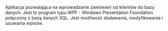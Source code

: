 Aplikacja pozwalająca na wprowadzanie zamówień od klientów do bazy danych. 
Jest to program typu WPF - Windows Presentation Foundation połączony z bazą danych SQL. 
Jest możliwość dodawania, modyfikowania i usuwania wpisów.


